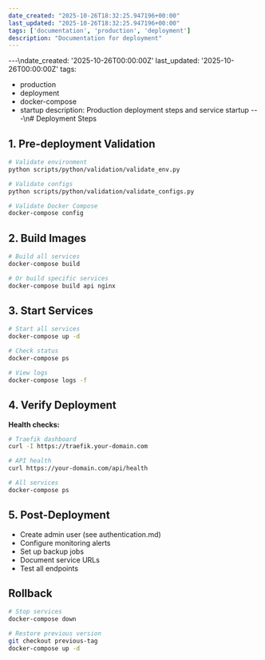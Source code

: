 ```yaml
---
date_created: "2025-10-26T18:32:25.947196+00:00"
last_updated: "2025-10-26T18:32:25.947196+00:00"
tags: ['documentation', 'production', 'deployment']
description: "Documentation for deployment"
---
```


---\ndate_created: '2025-10-26T00:00:00Z'
last_updated: '2025-10-26T00:00:00Z'
tags:
- production
- deployment
- docker-compose
- startup
description: Production deployment steps and service startup
---\n# Deployment Steps

## 1. Pre-deployment Validation

```bash
# Validate environment
python scripts/python/validation/validate_env.py

# Validate configs
python scripts/python/validation/validate_configs.py

# Validate Docker Compose
docker-compose config
```

## 2. Build Images

```bash
# Build all services
docker-compose build

# Or build specific services
docker-compose build api nginx
```

## 3. Start Services

```bash
# Start all services
docker-compose up -d

# Check status
docker-compose ps

# View logs
docker-compose logs -f
```

## 4. Verify Deployment

**Health checks:**

```bash
# Traefik dashboard
curl -I https://traefik.your-domain.com

# API health
curl https://your-domain.com/api/health

# All services
docker-compose ps
```

## 5. Post-Deployment

- Create admin user (see authentication.md)
- Configure monitoring alerts
- Set up backup jobs
- Document service URLs
- Test all endpoints

## Rollback

```bash
# Stop services
docker-compose down

# Restore previous version
git checkout previous-tag
docker-compose up -d
```
